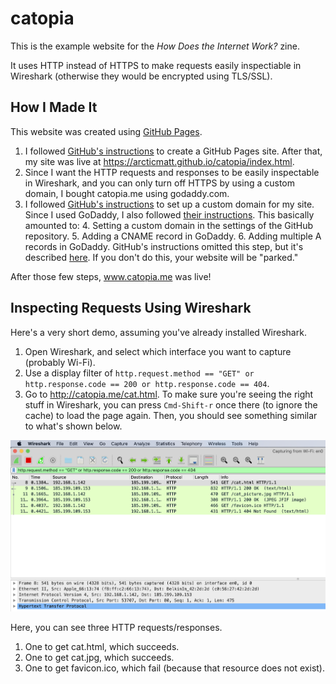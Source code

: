 # catopia

This is the example website for the *How Does the Internet Work?* zine.

It uses HTTP instead of HTTPS to make requests easily inspectiable in Wireshark (otherwise they would be encrypted using TLS/SSL).

## How I Made It

This website was created using [GitHub Pages](https://pages.github.com/).

1. I followed [GitHub's instructions](https://help.github.com/en/github/working-with-github-pages/creating-a-github-pages-site) to create a GitHub Pages site. After that, my site was live at https://arcticmatt.github.io/catopia/index.html.
2. Since I want the HTTP requests and responses to be easily inspectable in Wireshark, and you can only turn off HTTPS by using a custom domain, I bought catopia.me using godaddy.com.
3. I followed [GitHub's instructions](https://help.github.com/en/github/working-with-github-pages/managing-a-custom-domain-for-your-github-pages-site) to set up a custom domain for my site. Since I used GoDaddy, I also followed [their instructions](https://www.godaddy.com/help/add-a-cname-record-19236). This basically amounted to:
    4. Setting a custom domain in the settings of the GitHub repository. 
    5. Adding a CNAME record in GoDaddy.
    6. Adding multiple A records in GoDaddy. GitHub's instructions omitted this step, but it's described [here](https://medium.com/@kimcodes/setting-up-a-web-page-with-github-pages-f77d45573ab2). If you don't do this, your website will be "parked."

    
After those few steps, www.catopia.me was live!

## Inspecting Requests Using Wireshark

Here's a very short demo, assuming you've already installed Wireshark.

1. Open Wireshark, and select which interface you want to capture (probably Wi-Fi).
2. Use a display filter of `http.request.method == "GET" or http.response.code == 200 or http.response.code == 404`.
3. Go to http://catopia.me/cat.html. To make sure you're seeing the right stuff in Wireshark, you can press `Cmd-Shift-r` once there (to ignore the cache) to load the page again. Then, you should see something similar to what's shown below.

![wireshark screenshot](wireshark_screenshot.png)

Here, you can see three HTTP requests/responses.

1. One to get cat.html, which succeeds.
2. One to get cat.jpg, which succeeds.
3. One to get favicon.ico, which fail (because that resource does not exist).


